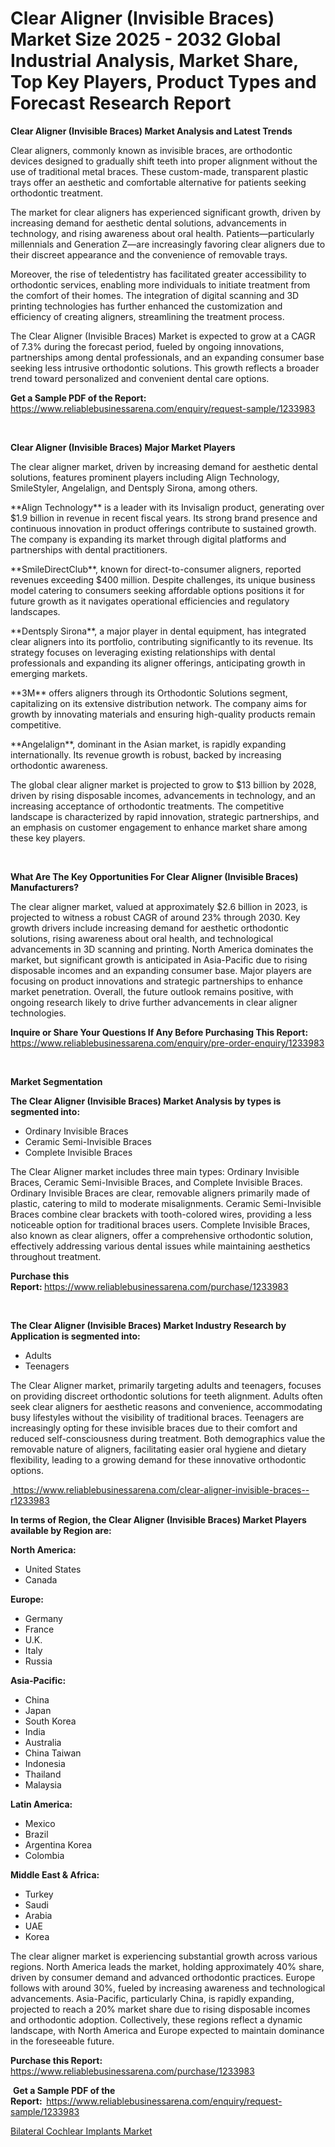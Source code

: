 <p><h1>Clear Aligner (Invisible Braces) Market Size 2025 - 2032 Global Industrial Analysis, Market Share, Top Key Players, Product Types and Forecast Research Report</h1></p><p><strong>Clear Aligner (Invisible Braces) Market Analysis and Latest Trends</strong></p>
<p><p>Clear aligners, commonly known as invisible braces, are orthodontic devices designed to gradually shift teeth into proper alignment without the use of traditional metal braces. These custom-made, transparent plastic trays offer an aesthetic and comfortable alternative for patients seeking orthodontic treatment. </p><p>The market for clear aligners has experienced significant growth, driven by increasing demand for aesthetic dental solutions, advancements in technology, and rising awareness about oral health. Patients—particularly millennials and Generation Z—are increasingly favoring clear aligners due to their discreet appearance and the convenience of removable trays. </p><p>Moreover, the rise of teledentistry has facilitated greater accessibility to orthodontic services, enabling more individuals to initiate treatment from the comfort of their homes. The integration of digital scanning and 3D printing technologies has further enhanced the customization and efficiency of creating aligners, streamlining the treatment process. </p><p>The Clear Aligner (Invisible Braces) Market is expected to grow at a CAGR of 7.3% during the forecast period, fueled by ongoing innovations, partnerships among dental professionals, and an expanding consumer base seeking less intrusive orthodontic solutions. This growth reflects a broader trend toward personalized and convenient dental care options.</p></p>
<p><strong>Get a Sample PDF of the Report:&nbsp;</strong> <a href="https://www.reliablebusinessarena.com/enquiry/request-sample/1233983?utm_campaign=2133&utm_medium=2&utm_source=Github&utm_content=ia&utm_term=03032025&utm_id=clear-aligner-invisible-braces">https://www.reliablebusinessarena.com/enquiry/request-sample/1233983</a></p>
<p>&nbsp;</p>
<p><strong>Clear Aligner (Invisible Braces) Major Market Players</strong></p>
<p><p>The clear aligner market, driven by increasing demand for aesthetic dental solutions, features prominent players including Align Technology, SmileStyler, Angelalign, and Dentsply Sirona, among others.</p><p>**Align Technology** is a leader with its Invisalign product, generating over $1.9 billion in revenue in recent fiscal years. Its strong brand presence and continuous innovation in product offerings contribute to sustained growth. The company is expanding its market through digital platforms and partnerships with dental practitioners.</p><p>**SmileDirectClub**, known for direct-to-consumer aligners, reported revenues exceeding $400 million. Despite challenges, its unique business model catering to consumers seeking affordable options positions it for future growth as it navigates operational efficiencies and regulatory landscapes.</p><p>**Dentsply Sirona**, a major player in dental equipment, has integrated clear aligners into its portfolio, contributing significantly to its revenue. Its strategy focuses on leveraging existing relationships with dental professionals and expanding its aligner offerings, anticipating growth in emerging markets.</p><p>**3M** offers aligners through its Orthodontic Solutions segment, capitalizing on its extensive distribution network. The company aims for growth by innovating materials and ensuring high-quality products remain competitive.</p><p>**Angelalign**, dominant in the Asian market, is rapidly expanding internationally. Its revenue growth is robust, backed by increasing orthodontic awareness.</p><p>The global clear aligner market is projected to grow to $13 billion by 2028, driven by rising disposable incomes, advancements in technology, and an increasing acceptance of orthodontic treatments. The competitive landscape is characterized by rapid innovation, strategic partnerships, and an emphasis on customer engagement to enhance market share among these key players.</p></p>
<p>&nbsp;</p>
<p><strong>What Are The Key Opportunities For Clear Aligner (Invisible Braces) Manufacturers?</strong></p>
<p><p>The clear aligner market, valued at approximately $2.6 billion in 2023, is projected to witness a robust CAGR of around 23% through 2030. Key growth drivers include increasing demand for aesthetic orthodontic solutions, rising awareness about oral health, and technological advancements in 3D scanning and printing. North America dominates the market, but significant growth is anticipated in Asia-Pacific due to rising disposable incomes and an expanding consumer base. Major players are focusing on product innovations and strategic partnerships to enhance market penetration. Overall, the future outlook remains positive, with ongoing research likely to drive further advancements in clear aligner technologies.</p></p>
<p><strong>Inquire or Share Your Questions If Any Before Purchasing This Report:</strong> <a href="https://www.reliablebusinessarena.com/enquiry/pre-order-enquiry/1233983?utm_campaign=2133&utm_medium=2&utm_source=Github&utm_content=ia&utm_term=03032025&utm_id=clear-aligner-invisible-braces">https://www.reliablebusinessarena.com/enquiry/pre-order-enquiry/1233983</a></p>
<p>&nbsp;</p>
<p><strong>Market Segmentation</strong></p>
<p><strong>The Clear Aligner (Invisible Braces) Market Analysis by types is segmented into:</strong></p>
<p><ul><li>Ordinary Invisible Braces</li><li>Ceramic Semi-Invisible Braces</li><li>Complete Invisible Braces</li></ul></p>
<p><p>The Clear Aligner market includes three main types: Ordinary Invisible Braces, Ceramic Semi-Invisible Braces, and Complete Invisible Braces. Ordinary Invisible Braces are clear, removable aligners primarily made of plastic, catering to mild to moderate misalignments. Ceramic Semi-Invisible Braces combine clear brackets with tooth-colored wires, providing a less noticeable option for traditional braces users. Complete Invisible Braces, also known as clear aligners, offer a comprehensive orthodontic solution, effectively addressing various dental issues while maintaining aesthetics throughout treatment.</p></p>
<p><strong>Purchase this Report:&nbsp;</strong><a href="https://www.reliablebusinessarena.com/purchase/1233983?utm_campaign=2133&utm_medium=2&utm_source=Github&utm_content=ia&utm_term=03032025&utm_id=clear-aligner-invisible-braces">https://www.reliablebusinessarena.com/purchase/1233983</a></p>
<p>&nbsp;</p>
<p><strong>The Clear Aligner (Invisible Braces) Market Industry Research by Application is segmented into:</strong></p>
<p><ul><li>Adults</li><li>Teenagers</li></ul></p>
<p><p>The Clear Aligner market, primarily targeting adults and teenagers, focuses on providing discreet orthodontic solutions for teeth alignment. Adults often seek clear aligners for aesthetic reasons and convenience, accommodating busy lifestyles without the visibility of traditional braces. Teenagers are increasingly opting for these invisible braces due to their comfort and reduced self-consciousness during treatment. Both demographics value the removable nature of aligners, facilitating easier oral hygiene and dietary flexibility, leading to a growing demand for these innovative orthodontic options.</p></p>
<p><a href="https://www.reliablebusinessarena.com/clear-aligner-invisible-braces--r1233983?utm_campaign=2133&utm_medium=2&utm_source=Github&utm_content=ia&utm_term=03032025&utm_id=clear-aligner-invisible-braces">&nbsp;https://www.reliablebusinessarena.com/clear-aligner-invisible-braces--r1233983</a></p>
<p><strong>In terms of Region, the Clear Aligner (Invisible Braces) Market Players available by Region are:</strong></p>
<p>
    <p> <strong> North America: </strong>
        <ul>
            <li>United States</li>
            <li>Canada</li>
        </ul>
        </p> 
    <p> <strong> Europe: </strong>
        <ul>
            <li>Germany</li>
            <li>France</li>
            <li>U.K.</li>
            <li>Italy</li>
            <li>Russia</li>
        </ul>
        </p> 
    <p> <strong> Asia-Pacific: </strong>
        <ul>
            <li>China</li>
            <li>Japan</li>
            <li>South Korea</li>
            <li>India</li>
            <li>Australia</li>
            <li>China Taiwan</li>
            <li>Indonesia</li>
            <li>Thailand</li>
            <li>Malaysia</li>
        </ul>
        </p> 
    <p> <strong> Latin America: </strong>
        <ul>
            <li>Mexico</li>
            <li>Brazil</li>
            <li>Argentina Korea</li>
            <li>Colombia</li>
        </ul>
        </p> 
    <p> <strong> Middle East & Africa: </strong>
        <ul>
            <li>Turkey</li>
            <li>Saudi</li>
            <li>Arabia</li>
            <li>UAE</li>
            <li>Korea</li>
        </ul>
    </p>
    </p>
<p><p>The clear aligner market is experiencing substantial growth across various regions. North America leads the market, holding approximately 40% share, driven by consumer demand and advanced orthodontic practices. Europe follows with around 30%, fueled by increasing awareness and technological advancements. Asia-Pacific, particularly China, is rapidly expanding, projected to reach a 20% market share due to rising disposable incomes and orthodontic adoption. Collectively, these regions reflect a dynamic landscape, with North America and Europe expected to maintain dominance in the foreseeable future.</p></p>
<p><strong>Purchase this Report: </strong><a href="https://www.reliablebusinessarena.com/purchase/1233983?utm_campaign=2133&utm_medium=2&utm_source=Github&utm_content=ia&utm_term=03032025&utm_id=clear-aligner-invisible-braces">https://www.reliablebusinessarena.com/purchase/1233983</a></p>
<p>&nbsp;<strong>Get a Sample PDF of the Report:&nbsp;&nbsp;</strong><a href="https://www.reliablebusinessarena.com/enquiry/request-sample/1233983?utm_campaign=2133&utm_medium=2&utm_source=Github&utm_content=ia&utm_term=03032025&utm_id=clear-aligner-invisible-braces">https://www.reliablebusinessarena.com/enquiry/request-sample/1233983</a></p>
<p><strong></strong></p>
<p><p><a href="https://github.com/duzcupetriv/Market-Research-Report-List-1/blob/main/bilateral-cochlear-implants-market.md?utm_campaign=2133&utm_medium=2&utm_source=Github&utm_content=ia&utm_term=03032025&utm_id=clear-aligner-invisible-braces">Bilateral Cochlear Implants Market</a></p></p>